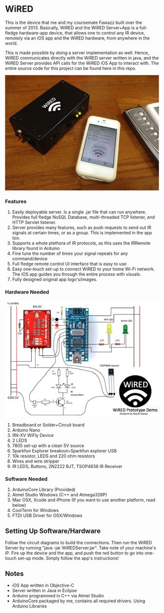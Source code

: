 # WiRED

This is the device that me and my coursemate Fawazz built over the summer of 2013. Basically, WiRED and the WiRED Server+App is a full-fledge hardware-app device, that allows one to control any IR device, remotely via an iOS app and the WiRED hardware, from anywhere in the world.

This is made possible by doing a server implementation as well. Hence, WiRED communicates directly with the WiRED server written in java, and the WiRED Server provides API calls for the WiRED iOS App to interact with. The entire source code for this project can be found here in this repo.

![ScreenShot](https://github.com/soulslicer/WiRED/blob/master/Docs/72506_576760025707671_1606132807_n.jpg?raw=true)

### Features
1. Easily deployable server. Is a single .jar file that can run anywhere. Provides full fledge NoSQL Database, multi-threaded TCP listener, and HTTP Servlet listener.
2. Server provides many features, such as push requests to send out IR signals at certain times, or as a group. This is implemented in the app too.
3. Supports a whole plethora of IR protocols, as this uses the IRRemote library found in Arduino
4. Fine tune the number of times your signal repeats for any command/device
5. Full fledge remote control UI interface that is easy to use
6. Easy one-touch set-up to connect WiRED to your home Wi-Fi network. The iOS app guides you through the entire process with visuals.
7. Fully designed original app logo's/images.

### Hardware Needed

![ScreenShot](https://github.com/soulslicer/WiRED/blob/master/Docs/Screen%20Shot%202013-08-27%20at%2010.27.03%20PM.png?raw=true)

1. Breadboard or Solder+Circuit board
2. Arduino Nano
3. RN-XV WiFly Device
4. 2 LEDS
4. 7805 set-up with a clean 5V source
5. Sparkfun Explorer breakout+Sparkfun explorer USB
6. 10k resistor, LEDS and 220 ohm resistors
7. Wires and wire stripper
8. IR LEDS, Buttons, 2N2222 BJT, TSOP4838 IR Receiver

### Software Needed

1. ArduinoCore Library (Provided)
2. Atmel Studio Windows (C++ and Atmega328P)
3. Mac OSX, Xcode and iPhone (If you want to use another platform, read below)
4. CoolTerm for Windows
5. FTDI USB Driver for OSX/Windows


## Setting Up Software/Hardware

Follow the circuit diagrams to build the connections. Then run the WiRED Server by running "java -jar WiREDServer.jar". Take note of your machine's IP. Fire up the device and the app, and push the red button to go into one-touch set-up mode. Simply follow the app's instructions!

## Notes

* iOS App written in Objective-C
* Server written in Java in Eclipse
* Arduino programmed in C++ via Atmel Studio
* ArduinoCore packaged by me, contains all required drivers. Using Arduino Libraries

